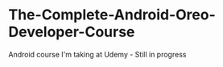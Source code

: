 # The-Complete-Android-Oreo-Developer-Course
 Android course I'm taking at Udemy - Still in progress
